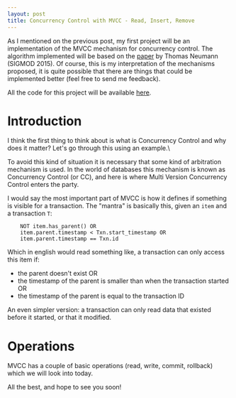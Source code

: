 ```yaml
---
layout: post
title: Concurrency Control with MVCC - Read, Insert, Remove
---
```


As I mentioned on the previous post, my first project will be an implementation of the MVCC mechanism for concurrency control. The algorithm implemented will be based on the [paper](https://db.in.tum.de/~muehlbau/papers/mvcc.pdf) by Thomas Neumann (SIGMOD 2015). Of course, this is my interpretation of the mechanisms proposed, it is quite possible that there are things that could be implemented better (feel free to send me feedback).

All the code for this project will be available [here](https://github.com/Manerone/transactional_map).

# Introduction

I think the first thing to think about is what is Concurrency Control and why does it matter? Let's go through this using an example.\

<!-- Think of easy to understand example where concurrency control is important, something we use on our daily lives -->

To avoid this kind of situation it is necessary that some kind of arbitration mechanism is used. In the world of databases this mechanism is known as Concurrency Control (or CC), and here is where Multi Version Concurrency Control enters the party.

I would say the most important part of MVCC is how it defines if something is visible for a transaction. The "mantra" is basically this, given an `item` and a transaction `T`:

```
    NOT item.has_parent() OR
    item.parent.timestamp < Txn.start_timestamp OR
    item.parent.timestamp == Txn.id
```

Which in english would read something like, a transaction can only access this item if:
- the parent doesn't exist OR
- the timestamp of the parent is smaller than when the transaction started OR
- the timestamp of the parent is equal to the transaction ID

An even simpler version: a transaction can only read data that existed before it started, or that it modified.

# Operations

MVCC has a couple of basic operations (read, write, commit, rollback) which we will look into today.


All the best, and hope to see you soon!
